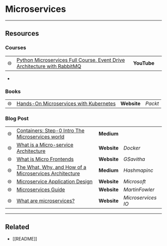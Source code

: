 # Microservices

---

## Resources

### Courses

|     |                                                                                                                         |             |     |
| --- | ----------------------------------------------------------------------------------------------------------------------- | ----------- | --- |
| 🌐  | [Python Microservices Full Course, Event Drive Architecture with RabbitMQ](https://www.youtube.com/watch?v=ddrucr_aAzA) | **YouTube** |     |

-

### Books

|     |                                                                                                                                 |             |         |
| --- | ------------------------------------------------------------------------------------------------------------------------------- | ----------- | ------- |
| 🌐  | [Hands-On Microservices with Kubernetes](https://www.packtpub.com/product/hands-on-microservices-with-kubernetes/9781789805468) | **Website** | _Packt_ |

### Blog Post

|     |                                                                                                                                                                                     |             |                    |
| --- | ----------------------------------------------------------------------------------------------------------------------------------------------------------------------------------- | ----------- | ------------------ |
| 🌐  | [Containers: Step-0 Intro The Microservices world](https://mamonrasoolabdali.medium.com/containers-step-0-into-the-microservices-world-dd0fff41bdef)                                | **Medium**  |                    |
| 🌐  | [What is a Micro-service Architecture](https://www.docker.com/resources/what-container)                                                                                             | **Website** | _Docker_           |
| 🌐  | [What is Micro Frontends](https://www.gsavitha.in/posts/micro-frontends/)                                                                                                           | **Website** | _GSavitha_         |
| 🌐  | [The What, Why, and How of a Microservices Architecture](https://medium.com/hashmapinc/the-what-why-and-how-of-a-microservices-architecture-4179579423a9)                           | **Medium**  | _Hashmapinc_       |
| 🌐  | [Microservice Application Design](https://docs.microsoft.com/en-us/dotnet/architecture/microservices/multi-container-microservice-net-applications/microservice-application-design) | **Website** | _Microsoft_        |
| 🌐  | [Microservices Guide](https://martinfowler.com/microservices/)                                                                                                                      | **Website** | _MartinFowler_     |
| 🌐  | [What are microservices?](https://microservices.io/)                                                                                                                                | **Website** | _Microservices IO_ |

---

## Related

- [[README]]
